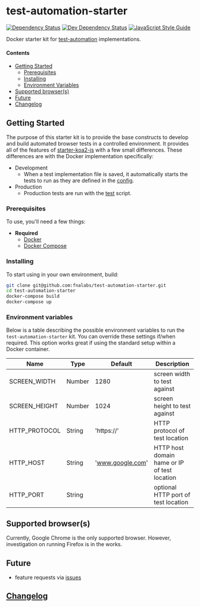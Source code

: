 # test-automation-starter

[![Dependency Status][depstat-image]][depstat-url]
[![Dev Dependency Status][devdepstat-image]][devdepstat-url]
[![JavaScript Style Guide][style-image]][style-url]

Docker starter kit for [test-automation](https://www.npmjs.com/package/test-automation) implementations.

#### Contents

- [Getting Started](#getting-started)
  - [Prerequisites](#prerequisites)
  - [Installing](#installing)
  - [Environment Variables](#environment-variables)
- [Supported browser(s)](#supported-browsers)
- [Future](#future)
- [Changelog](#changelog)

## Getting Started

The purpose of this starter kit is to provide the base constructs to develop and build automated browser tests in a controlled environment. It provides all of the features of [starter-koa2-js](https://github.com/fnalabs/starter-koa2-js) with a few small differences. These differences are with the Docker implementation specifically:

- Development
  - When a test implementation file is saved, it automatically starts the tests to run as they are defined in the [config](./src/config.js).
- Production
  - Production tests are run with the [test](./bin/test) script.

### Prerequisites

To use, you'll need a few things:

- **Required**
  - [Docker](https://www.docker.com/)
  - [Docker Compose](https://docs.docker.com/compose/)

### Installing

To start using in your own environment, build:

```sh
git clone git@github.com:fnalabs/test-automation-starter.git
cd test-automation-starter
docker-compose build
docker-compose up
```

### Environment variables

Below is a table describing the possible environment variables to run the `test-automation-starter` kit. You can override these settings if/when required. This option works great if using the standard setup within a Docker container.

Name           | Type    | Default           | Description
-------------- | ------- | ----------------- | --------------------------------------------
SCREEN_WIDTH   | Number  | 1280              | screen width to test against
SCREEN_HEIGHT  | Number  | 1024              | screen height to test against
HTTP_PROTOCOL  | String  | 'https://'        | HTTP protocol of test location
HTTP_HOST      | String  | 'www.google.com'  | HTTP host domain hame or IP of test location
HTTP_PORT      | String  |                   | optional HTTP port of test location

## Supported browser(s)

Currently, Google Chrome is the only supported browser. However, investigation on running Firefox is in the works.

## Future

- feature requests via [issues](https://github.com/fnalabs/test-automation-starter/issues)

## [Changelog](https://github.com/fnalabs/test-automation-starter/releases)

[depstat-image]: https://img.shields.io/david/fnalabs/test-automation-starter.svg
[depstat-url]: https://david-dm.org/fnalabs/test-automation-starter

[devdepstat-image]: https://img.shields.io/david/dev/fnalabs/test-automation-starter.svg
[devdepstat-url]: https://david-dm.org/fnalabs/test-automation-starter?type=dev

[style-image]: https://img.shields.io/badge/code_style-standard-brightgreen.svg
[style-url]: https://standardjs.com
